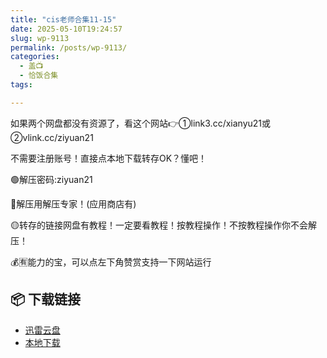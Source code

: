 ```yaml
---
title: "cis老师合集11-15"
date: 2025-05-10T19:24:57
slug: wp-9113
permalink: /posts/wp-9113/
categories:
  - 盖📺
  - 恰饭合集
tags:

---
```


如果两个网盘都没有资源了，看这个网站👉①link3.cc/xianyu21或②vlink.cc/ziyuan21

不需要注册账号！直接点本地下载转存OK？懂吧！

🟢解压密码:ziyuan21

🔵解压用解压专家！(应用商店有)

🟡转存的链接网盘有教程！一定要看教程！按教程操作！不按教程操作你不会解压！

💰🈶能力的宝，可以点左下角赞赏支持一下网站运行

## 📦 下载链接
- [迅雷云盘](https://blziyuan21.com/pay-download/9113?key=24224dda26&down_id=0)
- [本地下载](https://blziyuan21.com/pay-download/9113?key=24224dda26&down_id=1)

